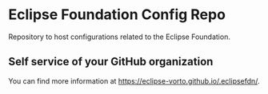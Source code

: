# Eclipse Foundation Config Repo

Repository to host configurations related to the Eclipse Foundation.

## Self service of your GitHub organization

You can find more information at <https://eclipse-vorto.github.io/.eclipsefdn/>.
